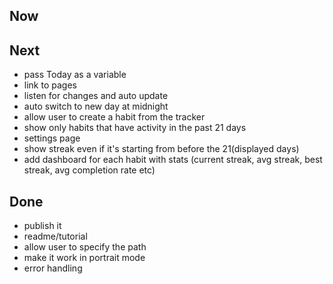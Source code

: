 ## Now

## Next
- pass Today as a variable
- link to pages
- listen for changes and auto update
- auto switch to new day at midnight
- allow user to create a habit from the tracker
- show only habits that have activity in the past 21 days
- settings page
- show streak even if it's starting from before the 21(displayed days)
- add dashboard for each habit with stats (current streak, avg streak, best streak, avg completion rate etc)

## Done
- publish it
- readme/tutorial
- allow user to specify the path
- make it work in portrait mode
- error handling